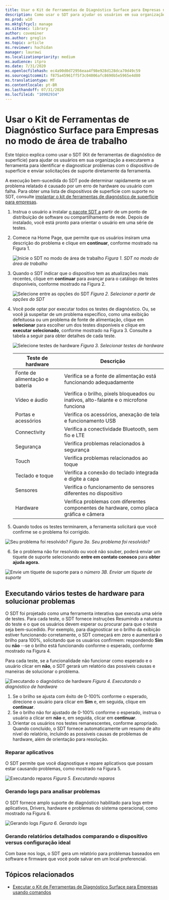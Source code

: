 ```yaml
---
title: Usar o Kit de Ferramentas de Diagnóstico Surface para Empresas no modo de área de trabalho
description: Como usar o SDT para ajudar os usuários em sua organização a executar a ferramenta para identificar e diagnosticar problemas com o dispositivo Surface e enviar solicitações de suporte diretamente da ferramenta.
ms.prod: w10
ms.mktglfcycl: manage
ms.sitesec: library
author: coveminer
ms.author: greglin
ms.topic: article
ms.reviewer: hachidan
manager: laurawi
ms.localizationpriority: medium
ms.audience: itpro
ms.date: 7/31/2020
ms.openlocfilehash: ec4a90d0d72956eaa4f98e928d128dca70d49c59
ms.sourcegitcommit: f875a45961ff5f3c04006afc8690b5e5965e4d80
ms.translationtype: MT
ms.contentlocale: pt-BR
ms.lasthandoff: 07/31/2020
ms.locfileid: "10902934"
---
```

# Usar o Kit de Ferramentas de Diagnóstico Surface para Empresas no modo de área de trabalho

Este tópico explica como usar o SDT (Kit de ferramentas de diagnóstico de superfície) para ajudar os usuários em sua organização a executarem a ferramenta para identificar e diagnosticar problemas com o dispositivo de superfície e enviar solicitações de suporte diretamente da ferramenta. 

A execução bem-sucedida do SDT pode determinar rapidamente se um problema relatado é causado por um erro de hardware ou usuário com falha. Para obter uma lista de dispositivos de superfície com suporte no SDT, consulte [implantar o kit de ferramentas de diagnóstico de superfície para empresas](surface-diagnostic-toolkit-business.md).


1. Instrua o usuário a instalar [o pacote SDT a](surface-diagnostic-toolkit-business.md#create-custom-sdt) partir de um ponto de distribuição de software ou compartilhamento de rede. Depois de instalado, você está pronto para orientar o usuário em uma série de testes. 

2. Comece na Home Page, que permite que os usuários insiram uma descrição do problema e clique em **continuar**, conforme mostrado na Figura 1.

    ![Inicie o SDT no modo de área de trabalho ](images/sdt-desk-1.png)
 *Figura 1. SDT no modo de área de trabalho*

3. Quando o SDT indicar que o dispositivo tem as atualizações mais recentes, clique em **continuar** para avançar para o catálogo de testes disponíveis, conforme mostrado na Figura 2.

    ![Selecione entre as opções do SDT ](images/sdt1.png)
 *Figura 2. Selecionar a partir de opções do SDT*

4. Você pode optar por executar todos os testes de diagnóstico. Ou, se você já suspeitar de um problema específico, como uma exibição defeituosa ou um problema de fonte de alimentação, clique em **selecionar** para escolher um dos testes disponíveis e clique em **executar selecionado**, conforme mostrado na Figura 3. Consulte a tabela a seguir para obter detalhes de cada teste. 

    ![Selecione testes de hardware ](images/sdt2.png)
 *Figura 3. Selecionar testes de hardware*

    Teste de hardware | Descrição
    --- | ---
    Fonte de alimentação e bateria |  Verifica se a fonte de alimentação está funcionando adequadamente
    Vídeo e áudio   | Verifica o brilho, pixels bloqueados ou inativos, alto-falante e o microfone funciona
    Portas e acessórios   | Verifica os acessórios, anexação de tela e funcionamento USB
    Connectivity |  Verifica a conectividade Bluetooth, sem fio e LTE
    Segurança    | Verifica problemas relacionados à segurança
    Touch   | Verifica problemas relacionados ao toque
    Teclado e toque |    Verifica a conexão do teclado integrada e digite a capa
    Sensores | Verifica o funcionamento de sensores diferentes no dispositivo
    Hardware |  Verifica problemas com diferentes componentes de hardware, como placa gráfica e câmera

5. Quando todos os testes terminarem, a ferramenta solicitará que você confirme se o problema foi corrigido. 

 ![Seu problema foi resolvido? ](images/sdt3.png)
 *Figura 3a. Seu problema foi resolvido?*

6. Se o problema não for resolvido ou você não souber, poderá enviar um tíquete de suporte selecionando **entre em contato conosco** para **obter ajuda agora.**
 
 ![Envie um tíquete de suporte para o ](images/sdt4.png)
 *número 3B. Enviar um tíquete de suporte*

<span id="multiple" />

## Executando vários testes de hardware para solucionar problemas

O SDT foi projetado como uma ferramenta interativa que executa uma série de testes. Para cada teste, o SDT fornece instruções Resumindo a natureza do teste e o que os usuários devem esperar ou procurar para que o teste seja bem-sucedido. Por exemplo, para diagnosticar se o brilho da exibição estiver funcionando corretamente, o SDT começará em zero e aumentará o brilho para 100%, solicitando que os usuários confirmem: respondendo **Sim** ou **não** --se o brilho está funcionando conforme o esperado, conforme mostrado na Figura 4. 

Para cada teste, se a funcionalidade não funcionar como esperado e o usuário clicar em **não**, o SDT gerará um relatório das possíveis causas e maneiras de solucionar o problema. 

![Executando o diagnóstico de hardware ](images/sdt-desk-4.png)
 *Figura 4. Executando o diagnóstico de hardware*

1. Se o brilho se ajusta com êxito de 0-100% conforme o esperado, direcione o usuário para clicar em **Sim** e, em seguida, clique em **continuar**. 
2. Se o brilho não for ajustado de 0-100% conforme o esperado, instrua o usuário a clicar em **não** e, em seguida, clicar em **continuar**. 
3. Orientar os usuários nos testes remanescentes, conforme apropriado. Quando concluído, o SDT fornece automaticamente um resumo de alto nível do relatório, incluindo as possíveis causas de problemas de hardware, além de orientação para resolução.


### Reparar aplicativos

O SDT permite que você diagnostique e repare aplicativos que possam estar causando problemas, como mostrado na Figura 5.

![Executando reparos ](images/sdt-desk-5.png)
 *Figura 5. Executando reparos*
<span id="logs" />

### Gerando logs para analisar problemas 

O SDT fornece amplo suporte de diagnóstico habilitado para logs entre aplicativos, Drivers, hardware e problemas do sistema operacional, como mostrado na Figura 6.

![Gerando logs ](images/sdt-desk-6.png)
 *Figura 6. Gerando logs*

<span id="detailed-report" />

### Gerando relatórios detalhados comparando o dispositivo versus configuração ideal

Com base nos logs, o SDT gera um relatório para problemas baseados em software e firmware que você pode salvar em um local preferencial.

## Tópicos relacionados

- [Executar o Kit de Ferramentas de Diagnóstico Surface para Empresas usando comandos](surface-diagnostic-toolkit-command-line.md)

